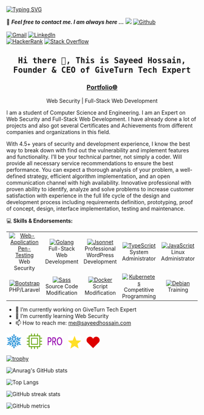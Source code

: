 [![Typing SVG](https://readme-typing-svg.herokuapp.com?size=25&color=D83A7C&center=false&vCenter=false&lines=Web+Security;Full+Stack+Web+Developer;Competitive+Programmer)](https://git.io/typing-svg)

📝 ***Feel free to contact me. I am always here ...*** <img src="https://media.giphy.com/media/WUlplcMpOCEmTGBtBW/giphy.gif" width="30">  [![Github](https://img.shields.io/github/followers/sayeedhossain?label=Follow%20Me&style=social)](https://github.com/sayeedhossain)
<br>
<br>
[![Gmail](https://img.shields.io/badge/Gmail-D14836?style=for-the-badge&logo=gmail&logoColor=white)](mailto:me@sayeedhossain.com)
[![LinkedIn](https://img.shields.io/badge/linkedin-%230077B5.svg?style=for-the-badge&logo=linkedin&logoColor=white)](https://www.linkedin.com/in/sayeed7)
<br>
[![HackerRank](https://img.shields.io/badge/-Hackerrank-2EC866?style=for-the-badge&logo=HackerRank&logoColor=white)](https://www.hackerrank.com/sayeed_hossain)
[![Stack Overflow](https://img.shields.io/badge/-Stackoverflow-FE7A16?style=for-the-badge&logo=stack-overflow&logoColor=white)](https://stackoverflow.com/users/10880308/sayeed-hossain)


<h2 align='center'><samp><strong>Hi there 👋, This is Sayeed Hossain, Founder & CEO of GiveTurn Tech Expert</strong></samp></h2>

<h3 align='center'><strong><a href="https://www.sayeedhossain.com/#resume" target="_blank">Portfolio🌐</a></strong></h3>
<p align='center'>Web Security | Full-Stack Web Development</p>

I am a student of Computer Science and Engineering. I am an Expert on Web Security and Full-Stack Web Development. I have already done a lot of projects and also got several Certificates and Achievements from different companies and organizations in this field.

With 4.5+ years of security and  development experience, I know the best way to break down with find out the vulnerability and implement features and functionality.
I’ll be your technical partner, not simply a coder. Will provide all necessary service recommendations to ensure the best performance.
You can expect a thorough analysis of your problem, a well-defined strategy, efficient algorithm implementation, and an open communication channel with high availability.
Innovative professional with proven ability to identify, analyze and solve problems to increase customer satisfaction with experience in the full life cycle of the design and development process including requirements definition, prototyping, proof of concept, design, interface implementation, testing and maintenance.

💻 **Skills & Endorsements:** <br>

<table>
  <tr>
    <td align="center" width="96">
      <a href="#">
        <img src="https://www.sayeedhossain.com/wp-content/uploads/2022/04/hacking-min.png" width="48" height="48" alt="Web-Application Pen-Testing" />
      </a>
      <br>Web Security 
    </td>
    <td align="center" width="96">
      <a href="#">
        <img src="https://www.sayeedhossain.com/wp-content/uploads/2022/04/coding-min.png" width="48" height="48" alt="Golang" />
      </a>
      <br>Full-Stack Web Development
    </td>
    <td align="center" width="96">
      <a href="#">
        <img src="https://www.sayeedhossain.com/wp-content/uploads/2022/04/wordpress-min.png" width="48" height="48" alt="Jsonnet" />
      </a>
      <br>Professional WordPress Development
    </td>
    <td align="center" width="96">
      <a href="#">
        <img src="https://www.sayeedhossain.com/wp-content/uploads/2022/04/administrator-min.png" width="48" height="48" alt="TypeScript" />
      </a>
      <br>System Administrator 
    </td>
    <td align="center" width="96">
      <a href="#">
        <img src="https://www.sayeedhossain.com/wp-content/uploads/2022/04/linux-min.png" width="48" height="48" alt="JavaScript" />
      </a>
      <br>Linux Administrator 
    </td>
    <td align="center" width="96">
      <a href="#" >
        <img src="https://www.sayeedhossain.com/wp-content/uploads/2022/04/file-min.png" width="48" height="48" alt="React" />
      </a>
      <br>Python 
     
    
    
 </tr>
 <tr>
   <td align="center" width="96">
       <a href="#">
        <img src="https://www.sayeedhossain.com/wp-content/uploads/2022/04/php-min.png" width="48" height="48" alt="Bootstrap" />
        </a>
      <br>PHP/Laravel 
    </td>
    <td align="center" width="96">
      <a href="#">
        <img src="https://www.sayeedhossain.com/wp-content/uploads/2022/04/data-min.png" width="48" height="48" alt="Sass" />
      </a>
      <br>Source Code Modification 
    </td>
    <td align="center" width="96"> 
      <a href="#" >
        <img src="https://www.sayeedhossain.com/wp-content/uploads/2022/04/script-min.png" width="48" height="48" alt="Docker" />
      </a>
      <br>Script Modification 
    </td>
    <td align="center" width="96">
      <a href="#" >
        <img src="https://www.sayeedhossain.com/wp-content/uploads/2022/04/code-min.png" width="48" height="48" alt="Kubernetes" />
      </a>
      <br>Competitive Programming 
    </td>
    <td align="center"  width="96">
      <a href="#">
        <img src="https://www.sayeedhossain.com/wp-content/uploads/2022/04/analysis-min.png" width="48" height="48" alt="Debian" />
      </a>
      <br>Training 
    </td>
    <td align="center"  width="96">
      <a href="#">
        <img src="https://www.sayeedhossain.com/wp-content/uploads/2022/04/leadership-min.png" width="48" height="48" alt="RHEL" />
      </a>
      <br>Leadership 
    </td>
     
  </tr>
</table>

- 🔭 I’m currently working on GiveTurn Tech Expert 
- 🌱 I’m currently learning Web Security 
- 📫 How to reach me: me@sayeedhossain.com 

<a href='https://archiveprogram.github.com/'><img src='https://raw.githubusercontent.com/acervenky/animated-github-badges/master/assets/acbadge.gif' width='40' height='40'></a> <a href='https://docs.github.com/en/developers'><img src='https://raw.githubusercontent.com/acervenky/animated-github-badges/master/assets/devbadge.gif' width='40' height='40'></a> <a href='https://github.com/pricing'><img src='https://raw.githubusercontent.com/acervenky/animated-github-badges/master/assets/pro.gif' width='40' height='40'></a> <a href='https://stars.github.com/'><img src='https://raw.githubusercontent.com/acervenky/animated-github-badges/master/assets/starbadge.gif' width='35' height='35'></a> <a href='https://docs.github.com/en/github/supporting-the-open-source-community-with-github-sponsors'><img src='https://raw.githubusercontent.com/acervenky/animated-github-badges/master/assets/sponsorbadge.gif' width='35' height='35'></a>

[![trophy](https://github-profile-trophy.vercel.app/?username=sayeedhossain)](https://github.com/ryo-ma/github-profile-trophy)

![Anurag's GitHub stats](https://github-readme-stats.vercel.app/api?username=sayeedhossain&show_icons=true&theme=radical)

![Top Langs](https://github-readme-stats.vercel.app/api/top-langs/?username=sayeedhossain&layout=compact&theme=radical)

![GitHub streak stats](https://github-readme-streak-stats.herokuapp.com/?user=sayeedhossain&theme=radical)  

![GitHub metrics](https://metrics.lecoq.io/sayeedhossain&theme=radical)  
